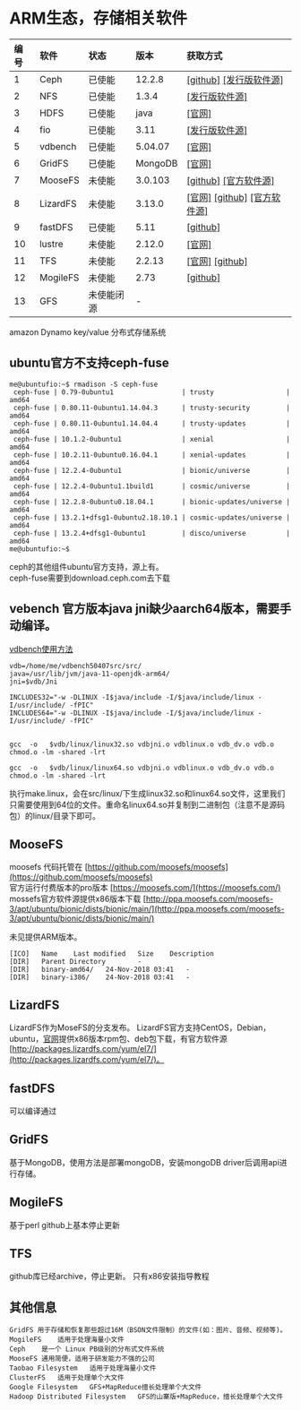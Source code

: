 ARM生态，存储相关软件
===========================

|编号       |软件     |状态              |版本     |获取方式   |
|:--------  |:--------|:---------        |:--------|:-----------------------------------------------|
|1          |Ceph     |已使能            |12.2.8   |[[github]](https://github.com/ceph/ceph/releases)  [[发行版软件源]](https://mirrors.huaweicloud.com/ubuntu-ports/pool/main/c/ceph) |
|2          |NFS      |已使能            |1.3.4    |[[发行版软件源]](https://mirrors.huaweicloud.com/ubuntu-ports/pool/main/n/nfs-utils)|
|3          |HDFS     |已使能            |java     |[[官网]](https://hadoop.apache.org/releases.html)|
|4          |fio      |已使能            |3.11     |[[发行版软件源]](https://mirrors.huaweicloud.com/ubuntu-ports/pool/universe/f/fio/)|
|5          |vdbench  |已使能            |5.04.07  |[[官网]](https://www.oracle.com/technetwork/server-storage/vdbench-source-download-2104625.html)|
|6          |GridFS   |已使能            |MongoDB  |[[官网]](https://docs.mongodb.com/manual/core/gridfs/)
|7          |MooseFS  |未使能            |3.0.103  |[[github]](https://github.com/moosefs/moosefs) [[官方软件源]](http://ppa.moosefs.com/moosefs-3/apt/ubuntu/bionic)
|8          |LizardFS |未使能            |3.13.0   |[[官网]](https://lizardfs.com/)  [[github]](https://github.com/lizardfs/lizardfs) [[官方软件源]](http://packages.lizardfs.com/)
|9          |fastDFS  |已使能            |5.11     |[[github]](https://github.com/happyfish100/fastdfs)|
|10         |lustre   |未使能            |2.12.0   |[[官网]](http://lustre.org/download/)|
|11         |TFS      |未使能            |2.2.13   |[[官网]](http://tfs.taobao.org/) [[github]](https://github.com/alibaba/tfs)|
|12         |MogileFS |未使能            |2.73     |[[github]](https://github.com/mogilefs)|
|13         |GFS      |未使能闭源        |-        |  |

amazon Dynamo key/value 分布式存储系统

## ubuntu官方不支持ceph-fuse
```shell-session
me@ubuntufio:~$ rmadison -S ceph-fuse
 ceph-fuse | 0.79-0ubuntu1                 | trusty                  | amd64
 ceph-fuse | 0.80.11-0ubuntu1.14.04.3      | trusty-security         | amd64
 ceph-fuse | 0.80.11-0ubuntu1.14.04.4      | trusty-updates          | amd64
 ceph-fuse | 10.1.2-0ubuntu1               | xenial                  | amd64
 ceph-fuse | 10.2.11-0ubuntu0.16.04.1      | xenial-updates          | amd64
 ceph-fuse | 12.2.4-0ubuntu1               | bionic/universe         | amd64
 ceph-fuse | 12.2.4-0ubuntu1.1build1       | cosmic/universe         | amd64
 ceph-fuse | 12.2.8-0ubuntu0.18.04.1       | bionic-updates/universe | amd64
 ceph-fuse | 13.2.1+dfsg1-0ubuntu2.18.10.1 | cosmic-updates/universe | amd64
 ceph-fuse | 13.2.4+dfsg1-0ubuntu1         | disco/universe          | amd64
me@ubuntufio:~$
```
ceph的其他组件ubuntu官方支持，源上有。  
ceph-fuse需要到download.ceph.com去下载

## vebench 官方版本java jni缺少aarch64版本，需要手动编译。
[vdbench使用方法](vdbench.md)
```
vdb=/home/me/vdbench50407src/src/
java=/usr/lib/jvm/java-11-openjdk-arm64/
jni=$vdb/Jni

INCLUDES32="-w -DLINUX -I$java/include -I/$java/include/linux -I/usr/include/ -fPIC"
INCLUDES64="-w -DLINUX -I$java/include -I/$java/include/linux -I/usr/include/ -fPIC"


gcc  -o   $vdb/linux/linux32.so vdbjni.o vdblinux.o vdb_dv.o vdb.o chmod.o -lm -shared -lrt

gcc  -o   $vdb/linux/linux64.so vdbjni.o vdblinux.o vdb_dv.o vdb.o chmod.o -lm -shared -lrt
```
执行make.linux，会在src/linux/下生成linux32.so和linux64.so文件，这里我们只需要使用到64位的文件。重命名linux64.so并复制到二进制包（注意不是源码包）的linux/目录下即可。

## MooseFS
moosefs 代码托管在   [https://github.com/moosefs/moosefs](https://github.com/moosefs/moosefs)  
官方运行付费版本的pro版本   [https://moosefs.com/](https://moosefs.com/)  
mossefs官方软件源提供x86版本下载    [http://ppa.moosefs.com/moosefs-3/apt/ubuntu/bionic/dists/bionic/main/](http://ppa.moosefs.com/moosefs-3/apt/ubuntu/bionic/dists/bionic/main/)  

未见提供ARM版本。
```
[ICO]	Name	Last modified	Size	Description
[DIR]	Parent Directory	 	-	 
[DIR]	binary-amd64/	24-Nov-2018 03:41	-	 
[DIR]	binary-i386/	24-Nov-2018 03:41	-	 
```

## LizardFS
LizardFS作为MoseFS的分支发布。
LizardFS官方支持CentOS，Debian，ubuntu，[官网](https://lizardfs.com/)提供x86版本rpm包、deb包下载，有官方软件源[http://packages.lizardfs.com/yum/el7/](http://packages.lizardfs.com/yum/el7/)。 

## fastDFS
可以编译通过

## GridFS
基于MongoDB，使用方法是部署mongoDB，安装mongoDB driver后调用api进行存储。

## MogileFS
基于perl
github上基本停止更新

## TFS
github库已经archive，停止更新。
只有x86安装指导教程

## 其他信息
```
GridFS 用于存储和恢复那些超过16M（BSON文件限制）的文件(如：图片、音频、视频等)。
MogileFS	适用于处理海量小文件
Ceph	是一个 Linux PB级别的分布式文件系统
MooseFS	通用简便，适用于研发能力不强的公司
Taobao Filesystem	适用于处理海量小文件
ClusterFS	适用于处理单个大文件
Google Filesystem	GFS+MapReduce擅长处理单个大文件
Hadoop Distributed Filesystem	GFS的山寨版+MapReduce，擅长处理单个大文件
```
